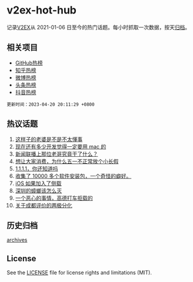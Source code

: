 # v2ex-hot-hub

 记录[V2EX](https://www.v2ex.com/)从 2021-01-06 日至今的热门话题。每小时抓取一次数据，按天[归档](archives)。
 
 ## 相关项目

- [GitHub热榜](https://github.com/snaildev/github-hot-hub)
- [知乎热榜](https://github.com/snaildev/zhihu-hot-hub)
- [微博热榜](https://github.com/snaildev/weibo-hot-hub)
- [头条热榜](https://github.com/snaildev/toutiao-hot-hub)
- [抖音热榜](https://github.com/snaildev/douyin-hot-hub)


 `更新时间：2023-04-20 20:11:29 +0800`

## 热议话题

1. [这样子的老婆是不是不太懂事](https://www.v2ex.com/t/933893)
1. [现在还有多少开发觉得一定要用 mac 的](https://www.v2ex.com/t/933857)
1. [新闻联播上那位老哥究竟干了什么？](https://www.v2ex.com/t/933871)
1. [想让大家消费，为什么五一不正常放个小长假](https://www.v2ex.com/t/933929)
1. [1.1.1.1，你还知道吗](https://www.v2ex.com/t/933859)
1. [收集了 10000 多个软件安装包，一个奇怪的癖好。](https://www.v2ex.com/t/933863)
1. [iOS 如果加入了侧载](https://www.v2ex.com/t/933955)
1. [深圳的蟑螂该怎么灭](https://www.v2ex.com/t/933898)
1. [一个恶心的事情，高德打车拒载的](https://www.v2ex.com/t/933910)
1. [关于成都评价的两极分化](https://www.v2ex.com/t/933992)

## 历史归档

[archives](archives)

## License

See the [LICENSE](LICENSE) file for license rights and limitations (MIT).
